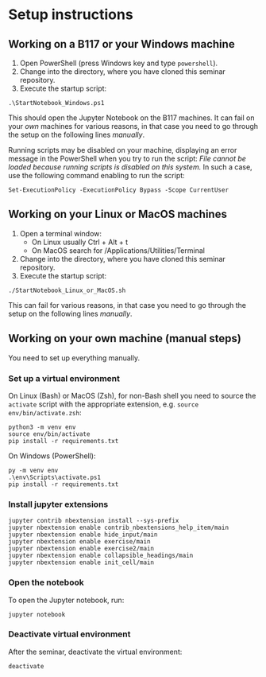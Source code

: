 # Setup instructions

## Working on a B117 or your Windows machine

1. Open PowerShell (press Windows key and type `powershell`).
1. Change into the directory, where you have cloned this seminar repository.
1. Execute the startup script:
```
.\StartNotebook_Windows.ps1
```

This should open the Jupyter Notebook on the B117 machines. It can fail
on your *own* machines for various reasons, in that case you need to go
through the setup on the following lines *manually*.

Running scripts may be disabled on your machine, displaying an error message 
in the PowerShell when you try to run the script: 
*File cannot be loaded because running scripts is disabled on this system.*
In such a case, use the following command enabling to run the script:
```
Set-ExecutionPolicy -ExecutionPolicy Bypass -Scope CurrentUser
```

## Working on your Linux or MacOS machines

1. Open a terminal window:
    - On Linux usually Ctrl + Alt + t
    - On MacOS search for /Applications/Utilities/Terminal
1. Change into the directory, where you have cloned this seminar repository.
1. Execute the startup script:
```
./StartNotebook_Linux_or_MacOS.sh
```

This can fail for various reasons, in that case you need to go
through the setup on the following lines *manually*.

## Working on your own machine (manual steps)
You need to set up everything manually.

### Set up a virtual environment
On Linux (Bash) or MacOS (Zsh), for non-Bash shell you need
to source the `activate` script with the appropriate extension,
e.g. `source env/bin/activate.zsh`:
```
python3 -m venv env
source env/bin/activate
pip install -r requirements.txt
```

On Windows (PowerShell):
```
py -m venv env
.\env\Scripts\activate.ps1
pip install -r requirements.txt
```

### Install jupyter extensions
```shell
jupyter contrib nbextension install --sys-prefix
jupyter nbextension enable contrib_nbextensions_help_item/main
jupyter nbextension enable hide_input/main
jupyter nbextension enable exercise/main
jupyter nbextension enable exercise2/main
jupyter nbextension enable collapsible_headings/main
jupyter nbextension enable init_cell/main
```

### Open the notebook
To open the Jupyter notebook, run:
```
jupyter notebook
```

### Deactivate virtual environment
After the seminar, deactivate the virtual environment:
```
deactivate
```

